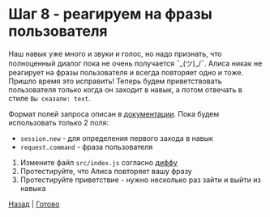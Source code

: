 # Шаг 8 - реагируем на фразы пользователя

Наш навык уже много и звуки и голос, но надо признать, что полноценный диалог пока не очень получается ¯\_(ツ)_/¯.
Алиса никак не реагирует на фразы пользователя и всегда повторяет одно и тоже. Пришло время это исправить!
Теперь будем приветствовать пользователя только когда он заходит в навык, а потом отвечать в стиле `Вы сказали: text`.

Формат полей запроса описан в [документации](https://yandex.ru/dev/dialogs/alice/doc/protocol-docpage/#request).
Пока будем использовать только 2 поля: 
* `session.new` - для определения первого захода в навык
* `request.command` - фраза пользователя

1. Измените файл `src/index.js` согласно [диффу][diff]
2. Протестируйте, что Алиса повторяет вашу фразу
3. Протестируйте приветствие - нужно несколько раз зайти и выйти из навыка

[Назад][prev] | [Готово][next]

[prev]: https://github.com/vitalets/alice-workshop/tree/step7
[diff]: https://github.com/vitalets/alice-workshop/compare/step7...step8
[next]: http://bit.ly/alice-workshop_step9
